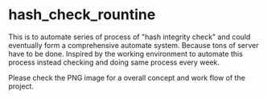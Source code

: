 # hash_check_rountine
This is to automate series of process of "hash integrity check"  and could eventually form a comprehensive automate system. Because tons of server have to be done. Inspired by the working environment to automate this process instead checking and doing same process every week.


Please check the PNG image for a overall concept and work flow of the project.
